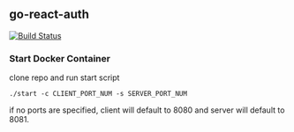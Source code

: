 ## go-react-auth

[![Build Status](https://travis-ci.com/markoelez/go-react-auth.svg?branch=master)](https://travis-ci.org/markoelez/go-react-auth)

### Start Docker Container

clone repo and run start script 

```
./start -c CLIENT_PORT_NUM -s SERVER_PORT_NUM
```

if no ports are specified, client will default to 8080 and server will default to 8081.



